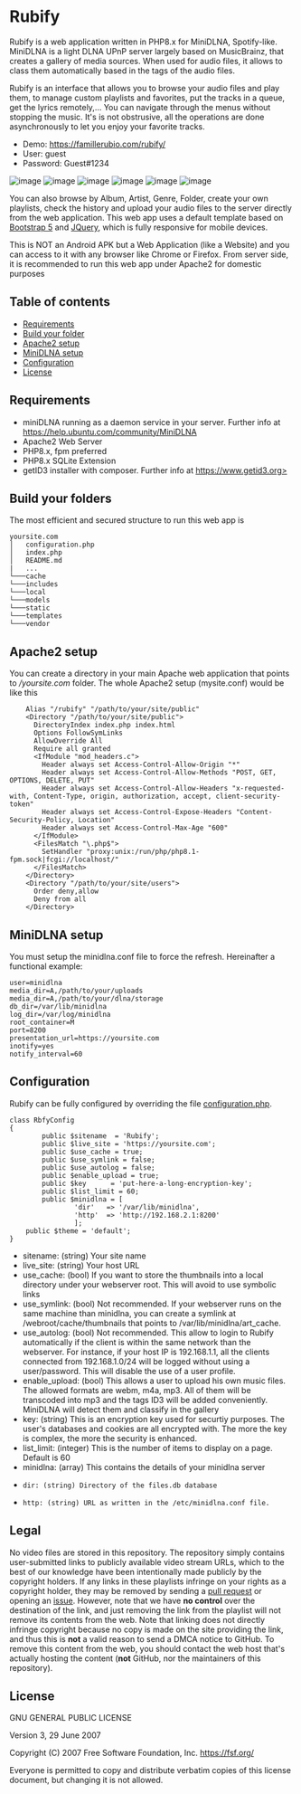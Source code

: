# Rubify
Rubify is a web application written in PHP8.x for MiniDLNA, Spotify-like.
MiniDLNA is a light DLNA UPnP server largely based on MusicBrainz, that creates a gallery of media sources. When used for audio files, it allows to class them automatically based in the tags of the audio files.

Rubify is an interface that allows you to browse your audio files and play them, to manage custom playlists and favorites, put the tracks in a queue, get the lyrics remotely,... 
You can navigate through the menus without stopping the music. It's is not obstrusive, all the operations are done asynchronously to let you enjoy your favorite tracks.

- Demo: https://famillerubio.com/rubify/
- User: guest
- Password: Guest#1234

![image](https://github.com/RubioApps/Rubify/assets/155658204/672b93ae-64b1-4124-b24d-cf2e66f58057)
![image](https://github.com/RubioApps/Rubify/assets/155658204/bb5d01e3-9787-447a-bbdb-b84f24a59949)
![image](https://github.com/RubioApps/Rubify/assets/155658204/0ce593a5-73de-48c1-93a0-47181a0d1cd6)
![image](https://github.com/RubioApps/Rubify/assets/155658204/19a9573f-d2bc-4d51-9a47-124e10ffbffc)
![image](https://github.com/RubioApps/Rubify/assets/155658204/fcd9d8e4-f4b9-4826-85e3-71f18f32fe53)
![image](https://github.com/RubioApps/Rubify/assets/155658204/671c8ba0-0504-4e37-837f-e82bd6de07fc)

You can also browse by Album, Artist, Genre, Folder, create your own playlists, check the history and upload your audio files to the server directly from the web application.
This web app uses a default template based on [Bootstrap 5](https://getbootstrap.com) and [JQuery](https://jquery.com/), which is fully responsive for mobile devices.

This is NOT an Android APK but a Web Application (like a Website) and you can access to it with any browser like Chrome or Firefox.
From server side, it is recommended to run this web app under Apache2 for domestic purposes

## Table of contents

- [Requirements](#requirements)
- [Build your folder](#build-your-folders)
- [Apache2 setup](#apache-setup)
- [MiniDLNA setup](#minidlna-setup)
- [Configuration](#configuration)
- [License](#license)

## Requirements

- miniDLNA running as a daemon service in your server. Further info at https://help.ubuntu.com/community/MiniDLNA
- Apache2 Web Server
- PHP8.x, fpm preferred
- PHP8.x SQLite Extension
- getID3 installer with composer. Further info at https://www.getid3.org>

## Build your folders

The most efficient and secured structure to run this web app is

```
yoursite.com 
│   configuration.php
│   index.php
│   README.md
|   ...
└───cache
└───includes
└───local
└───models
└───static
└───templates
└───vendor    
```

## Apache2 setup

You can create a directory in your main Apache web application that points to */yoursite.com* folder.
The whole Apache2 setup (mysite.conf) would be like this
```
    Alias "/rubify" "/path/to/your/site/public"
    <Directory "/path/to/your/site/public">  
      DirectoryIndex index.php index.html
      Options FollowSymLinks
      AllowOverride All
      Require all granted            
      <IfModule "mod_headers.c">        
        Header always set Access-Control-Allow-Origin "*"
        Header always set Access-Control-Allow-Methods "POST, GET, OPTIONS, DELETE, PUT"
        Header always set Access-Control-Allow-Headers "x-requested-with, Content-Type, origin, authorization, accept, client-security-token"
        Header always set Access-Control-Expose-Headers "Content-Security-Policy, Location"
        Header always set Access-Control-Max-Age "600"        
      </IfModule>        
      <FilesMatch "\.php$">
        SetHandler "proxy:unix:/run/php/php8.1-fpm.sock|fcgi://localhost/"
      </FilesMatch>        
    </Directory>
    <Directory "/path/to/your/site/users"> 
      Order deny,allow
      Deny from all
    </Directory>
```
## MiniDLNA setup
You must setup the minidlna.conf file to force the refresh. Hereinafter a functional example:
```
user=minidlna
media_dir=A,/path/to/your/uploads
media_dir=A,/path/to/your/dlna/storage
db_dir=/var/lib/minidlna
log_dir=/var/log/minidlna
root_container=M
port=8200
presentation_url=https://yoursite.com
inotify=yes
notify_interval=60
```

## Configuration

Rubify can be fully configured by overriding the file [configuration.php](https://github.com/RubioApps/Rubify/blob/main/configuration.php).

```
class RbfyConfig
{
        public $sitename  = 'Rubify';
        public $live_site = 'https://yoursite.com';     
        public $use_cache = true;
        public $use_symlink = false;        
        public $use_autolog = false;
        public $enable_upload = true;        
        public $key      = 'put-here-a-long-encryption-key';
	    public $list_limit = 60;
        public $minidlna = [
                'dir'   => '/var/lib/minidlna',
                'http'  => 'http://192.168.2.1:8200'
                ];
	public $theme = 'default';
}
```
- sitename: (string) Your site name
- live_site: (string) Your host URL
- use_cache: (bool) If you want to store the thumbnails into a local directory under your webserver root. This will avoid to use symbolic links
- use_symlink: (bool) Not recommended. If your webserver runs on the same machine than minidlna, you can create a symlink at /webroot/cache/thumbnails that points to /var/lib/minidlna/art_cache. 
- use_autolog: (bool) Not recommended. This allow to login to Rubify automatically if the client is within the same network than the webserver. For instance, if your host IP is 192.168.1.1, all the clients connected from 192.168.1.0/24 will be logged without using a user/password. This will disable the use of a user profile. 
- enable_upload: (bool) This allows a user to upload his own music files. The allowed formats are webm, m4a, mp3. All of them will be transcoded into mp3 and the tags ID3 will be added conveniently. MiniDLNA will detect them and classify in the gallery
- key: (string) This is an encryption key used for securtiy purposes. The user's databases and cookies are all encrypted with. The more the key is complex, the more the security is enhanced.
- list_limit: (integer) This is the number of items to display on a page. Default is 60
- minidlna: (array) This contains the details of your minidlna server
-     dir: (string) Directory of the files.db database
-     http: (string) URL as written in the /etc/minidlna.conf file.

## Legal

No video files are stored in this repository. The repository simply contains user-submitted links to publicly available video stream URLs, which to the best of our knowledge have been intentionally made publicly by the copyright holders. If any links in these playlists infringe on your rights as a copyright holder, they may be removed by sending a [pull request](https://github.com/RubioApps/Rubify/pulls) or opening an [issue](https://github.com//RubioApps/Rubify/issues/new?assignees=freearhey&labels=removal+request&template=--removal-request.yml&title=Remove%3A+). However, note that we have **no control** over the destination of the link, and just removing the link from the playlist will not remove its contents from the web. Note that linking does not directly infringe copyright because no copy is made on the site providing the link, and thus this is **not** a valid reason to send a DMCA notice to GitHub. To remove this content from the web, you should contact the web host that's actually hosting the content (**not** GitHub, nor the maintainers of this repository).

## License

GNU GENERAL PUBLIC LICENSE

Version 3, 29 June 2007

Copyright (C) 2007 Free Software Foundation, Inc.
<https://fsf.org/>

Everyone is permitted to copy and distribute verbatim copies of this
license document, but changing it is not allowed.
